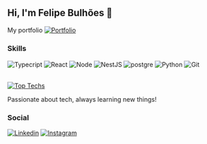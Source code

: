 ## Hi, I'm Felipe Bulhões 👋

My portfolio [![Portfolio](https://img.shields.io/website-up-down-green-red/http/monip.org.svg)](https://portifolio-app-eta.vercel.app/)

### Skills
<div style="display: inline_block"<br/>
  <img align="center" alt="Typecript" src="https://img.shields.io/badge/TypeScript-007ACC?style=for-the-badge&logo=typescript&logoColor=white" />
  <img align="center" alt="React" src="https://img.shields.io/badge/React-20232A?style=for-the-badge&logo=react&logoColor=61DAFB" />
  <img align="center" alt="Node" src="https://img.shields.io/badge/Node.js-43853D?style=for-the-badge&logo=node.js&logoColor=white" />
  <img align="center" alt="NestJS" src="https://img.shields.io/badge/nestjs-E0234E?style=for-the-badge&logo=nestjs&logoColor=white" />
  <img align="center" alt="postgre" src="https://img.shields.io/badge/PostgreSQL-316192?style=for-the-badge&logo=postgresql&logoColor=white" />
  <img align="center" alt="Python" src="https://img.shields.io/badge/Python-3776AB?style=for-the-badge&logo=python&logoColor=white" />
  <img align="center" alt="Git" src="https://img.shields.io/badge/GIT-E44C30?style=for-the-badge&logo=git&logoColor=white" />
</div><br/>

[![Top Techs](https://github-readme-stats.vercel.app/api/top-langs/?username=FelipeBulhoes)](https://github.com/FelipeBulhoes/github-readme-stats)

Passionate about tech, always learning new things!

### Social
[![Linkedin](https://img.shields.io/badge/LinkedIn-0077B5?style=for-the-badge&logo=linkedin&logoColor=white)](https://www.linkedin.com/in/felipe-bulh%C3%B5es-b48152240/)
[![Instagram](https://img.shields.io/badge/Instagram-E4405F?style=for-the-badge&logo=instagram&logoColor=white)](https://www.instagram.com/felipebulhoess/)




<!--
**FelipeBulhoes/FelipeBulhoes** is a ✨ _special_ ✨ repository because its `README.md` (this file) appears on your GitHub profile.

Here are some ideas to get you started:

- 🔭 I’m currently working on ...
- 🌱 I’m currently learning ...
- 👯 I’m looking to collaborate on ...
- 🤔 I’m looking for help with ...
- 💬 Ask me about ...
- 📫 How to reach me: ...
- 😄 Pronouns: ...
- ⚡ Fun fact: ...
-->
